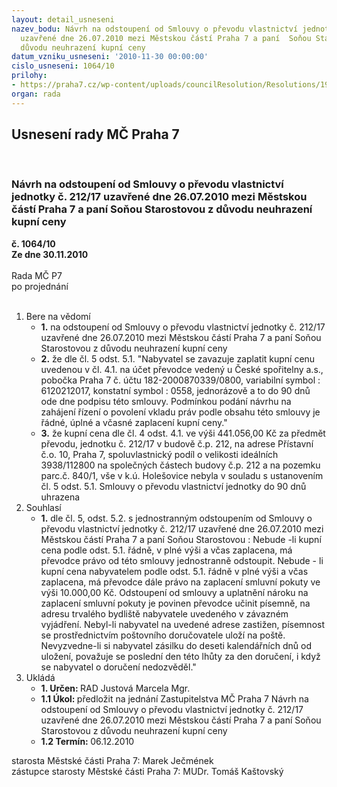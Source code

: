 ```yaml
---
layout: detail_usneseni
nazev_bodu: Návrh na odstoupení od Smlouvy o převodu vlastnictví jednotky č. 212/17
  uzavřené dne 26.07.2010 mezi Městskou částí Praha 7 a paní  Soňou Starostovou z
  důvodu neuhrazení kupní ceny
datum_vzniku_usneseni: '2010-11-30 00:00:00'
cislo_usneseni: 1064/10
prilohy:
- https://praha7.cz/wp-content/uploads/councilResolution/Resolutions/19849/64-10-06_12_10_-_zastupitelstvo_odstoupen%c3%ad_od_smlouvy_starostov%c3%a1.doc
organ: rada
---
```

<div id="ucUsn_pList" class="usn">
	<span><h2>Usnesení rady MČ Praha 7 </h2>
<br></span><div class="standBody">
<span><h3>Návrh na odstoupení od Smlouvy o převodu vlastnictví jednotky č. 212/17 uzavřené dne 26.07.2010 mezi Městskou částí Praha 7 a paní  Soňou Starostovou z důvodu neuhrazení kupní ceny</h3></span><div class="center">
		<strong>č. 1064/10</strong><br>
	</div>
<div class="center">
		<strong>Ze dne 30.11.2010</strong><br><br>
	</div>Rada MČ P7<br> po projednání<br><br><ol>
<li>Bere na vědomí<ul>
<li>
<strong>1.</strong> na odstoupení od Smlouvy o převodu vlastnictví jednotky č. 212/17 uzavřené dne 26.07.2010 mezi Městskou částí Praha 7 a paní  Soňou Starostovou z důvodu neuhrazení kupní ceny</li>
<li>
<strong>2.</strong> že dle čl. 5 odst. 5.1. "Nabyvatel se zavazuje zaplatit kupní cenu uvedenou v čl. 4.1. na účet převodce vedený u České spořitelny a.s., pobočka Praha 7 č. účtu 182-2000870339/0800, variabilní symbol : 6120212017, konstatní symbol : 0558, jednorázově a to do 90 dnů ode dne podpisu této smlouvy. Podmínkou podání návrhu na zahájení řízení o povolení vkladu práv podle obsahu této smlouvy je řádné, úplné a včasné zaplacení kupní ceny."</li>
<li>
<strong>3.</strong> že kupní cena dle čl. 4 odst. 4.1. ve výši 441.056,00 Kč za předmět převodu, jednotku č. 212/17 v budově č.p. 212, na adrese Přístavní č.o. 10, Praha 7, spoluvlastnický podíl o velikosti ideálních 3938/112800 na společných částech budovy č.p. 212 a na pozemku parc.č. 840/1, vše v k.ú. Holešovice nebyla v souladu s ustanovením čl. 5 odst. 5.1. Smlouvy o převodu vlastnictví jednotky do 90 dnů uhrazena</li>
</ul>
</li>
<li>Souhlasí<ul><li>
<strong>1.</strong> dle čl. 5, odst. 5.2. s jednostranným odstoupením od Smlouvy o převodu vlastnictví jednotky č. 212/17 uzavřené dne 26.07.2010 mezi Městskou částí Praha 7 a paní Soňou Starostovou : Nebude -li kupní cena  podle odst. 5.1. řádně, v plné výši a včas zaplacena, má převodce právo od této smlouvy jednostranně odstoupit. Nebude - li kupní cena nabyvatelem podle odst. 5.1. řádně v plné výši a včas zaplacena, má převodce dále právo na zaplacení smluvní pokuty  ve výši 10.000,00 Kč. Odstoupení od smlouvy a uplatnění nároku na zaplacení smluvní pokuty je povinen převodce učinit písemně, na adresu trvalého bydliště nabyvatele uvedeného v závazném vyjádření. Nebyl-li nabyvatel na uvedené adrese zastižen, písemnost se prostřednictvím poštovního doručovatele uloží na poště. Nevyzvedne-li si nabyvatel zásilku do deseti kalendářních dnů od uložení, považuje se poslední den této lhůty za den doručení, i když se nabyvatel o doručení nedozvěděl."</li></ul>
</li>
<li>Ukládá<ul>
<li>
<strong>1. Určen: </strong>RAD Justová Marcela Mgr.</li>
<li>
<strong>1.1 Úkol: </strong>předložit na jednání Zastupitelstva MČ Praha 7 Návrh na odstoupení od Smlouvy o převodu vlastnictví jednotky č. 212/17 uzavřené dne 26.07.2010 mezi Městskou částí Praha 7 a paní  Soňou Starostovou z důvodu neuhrazení kupní ceny  </li>
<li>
<strong>1.2 Termín: </strong>06.12.2010</li>
</ul>
</li>
</ol>starosta Městské části Praha 7: Marek Ječmének<br>zástupce starosty Městské části Praha 7: MUDr. Tomáš Kaštovský 
</div>
</div>